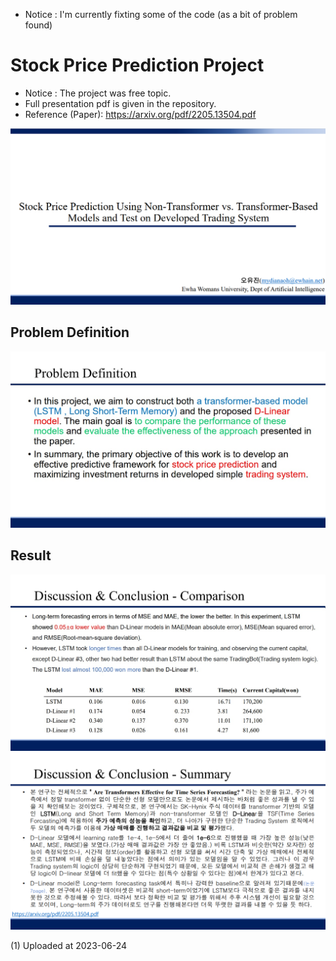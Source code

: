 - Notice : I'm currently fixting some of the code (as a bit of problem found)
# Stock Price Prediction Project

- Notice : The project was free topic.
- Full presentation pdf is given in the repository.
- Reference (Paper): <https://arxiv.org/pdf/2205.13504.pdf>


![Getting Started](./image1.png)

## Problem Definition
![Getting Started](./image2.jpg)

## Result
![Getting Started](./image3.jpg)
![Getting Started](./image4.png)


(1) Uploaded at 2023-06-24
